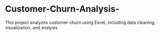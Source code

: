 # Customer-Churn-Analysis-
This project analyzes customer churn using Excel, including data cleaning, visualization, and analysis
